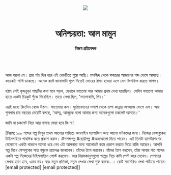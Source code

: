 <div align=center>
<img src=https://images.prothomalo.com/prothomalo-bangla/2021-01/1d75151c-eff9-4e9f-ac28-aebc4618d00f/palo_bangla_og.png />
<br><br>
<h1>অনিশ্চয়তা: আল মামুন</h1> 
<h4>নিজস্ব প্রতিবেদক</h4>
<br><br>
</div>

আজ পয়লা মে। প্রায় পাঁচ দিন ধরে এই বেডটিতে শুয়ে আছি। মসজিদ থেকে ফজরের আজানের শব্দ ভেসে আসছে। কয়েকটা পাখি ডাকছে। অনেক কষ্টে জানালাটা খুলে দিতেই ভোরের ঠান্ডা হাওয়া এসে যেন ফিসফিস করতে লাগল।

হঠাৎ সেই কৃষ্ণচূড়া গাছটির কথা মনে পড়ল, যেখানে ফাতেমা আর আমার প্রথম দেখা হয়েছিল। সেদিন ফাতেমা আমার হাতে একটা চিরকুট গুঁজে দিয়েছিল। তাতে লেখা ছিল, 'ভালোবাসি, প্রিয়।'

এরই মধ্যে রিংটোন বেজে উঠল। ফাতেমার কল। মুঠোফোনের ওপাশ থেকে চাপা কান্নার আওয়াজ ভেসে এল। আর শুনলাম চার বছরের মেয়েটি বলছে, 'আম্মু, আব্বুকে বলো আমার জন্য অনেকগুলো চকলেট আনতে।'

জানি না চকলেট নিয়ে আর বাসায় ফেরা হবে কি না!

[নিয়ম: ১০০ শব্দের গল্প লিখুন প্রথম আলোর সাহিত্য অনলাইন ম্যাগাজিন অন্য আলো ডটকমের জন্য। নিজের ফেসবুকের টাইমলাইনে পাবলিক করে প্রকাশ করুন। #শশব্দগল্প #ছোট্টগল্প #অন্যআলো দিতে পারেন। এই তিনটা হ্যাশট্যাশগের যেকোনো একটা থাকলে আমরা ধরে নেব এটা আপনারা অন্য আলোডট কমে প্রকাশ করতে দিতে রাজি আছেন। আপনি গল্প লিখে ফেসবুকের সাত বন্ধুকে চ্যালেঞ্জ জানাবেন। তাঁদের ট্যাগ করবেন। যাঁদের ট্যাগ করবেন, তাঁরা আবার শত শব্দের একটা গল্প নিজেদের টাইমলাইনে পোস্ট করবেন। আর নিয়মকানুনগুলো গল্পের নিচে কপি পেস্ট করে দেবেন। পেশাদার লেখক হতে হবে, এমন নয়। বরং নতুন প্রতিভা, নতুন লেখক লেখা শুরু করুক...। কেউ সরাসরিও লেখা পাঠাতে পারেন: [email protected] [email protected]]

